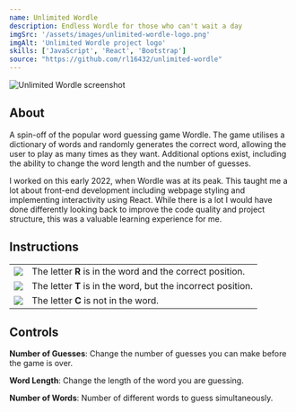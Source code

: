 ```yaml
---
name: Unlimited Wordle
description: Endless Wordle for those who can't wait a day
imgSrc: '/assets/images/unlimited-wordle-logo.png'
imgAlt: 'Unlimited Wordle project logo'
skills: ['JavaScript', 'React', 'Bootstrap']
source: "https://github.com/rl16432/unlimited-wordle"
---
```


![Unlimited Wordle screenshot](/assets/images/unlimited-wordle-1.gif)
## About

A spin-off of the popular word guessing game Wordle. The game utilises a dictionary of words and randomly generates the correct word, allowing the user to play as many times as they want. Additional options exist, including the ability to change the word length and the number of guesses.

I worked on this early 2022, when Wordle was at its peak. This taught me a lot about front-end development including webpage styling and implementing interactivity using React. While there is a lot I would have done differently looking back to improve the code quality and project structure, this was a valuable learning experience for me.

## Instructions 

<table>
  <tr>
    <td>
      <img style="border: none;" src="https://user-images.githubusercontent.com/65014987/172281768-47c4c131-b235-4c12-915a-44014a38268c.png">
    </td>
    <td style="vertical-align:middle;">
      The letter <strong>R</strong> is in the word and the correct position.
    </td>
  </tr>
  <tr>
    <td>
      <img style="border: none;" src="https://user-images.githubusercontent.com/65014987/172281711-6efbb135-432c-429a-9db6-90975f7cd80a.png">
    </td>
    <td style="vertical-align:middle;">
      The letter <strong>T</strong> is in the word, but the incorrect position.
    </td>
  </tr>
  <tr>
    <td>
      <img style="border: none;" src="https://user-images.githubusercontent.com/65014987/172520114-bacf2761-54b0-4506-a866-f2f94f8eb811.png">
    </td>
    <td style="vertical-align:middle;">
      The letter <strong>C</strong> is not in the word.
    </td>
  </tr>
</table>

## Controls

**Number of Guesses**: Change the number of guesses you can make before the game is over.

**Word Length**: Change the length of the word you are guessing.

**Number of Words**: Number of different words to guess simultaneously.
